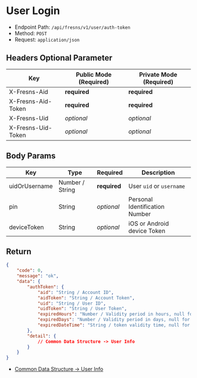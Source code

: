 # User Login

- Endpoint Path: `/api/fresns/v1/user/auth-token`
- Method: `POST`
- Request: `application/json`

## Headers Optional Parameter

| Key | Public Mode (Required) | Private Mode (Required) |
| --- | --- | --- |
| X-Fresns-Aid | **required** | **required** |
| X-Fresns-Aid-Token | **required** | **required** |
| X-Fresns-Uid | *optional* | *optional* |
| X-Fresns-Uid-Token | *optional* | *optional* |

## Body Params

| Key | Type | Required | Description |
| --- | --- | --- | --- |
| uidOrUsername | Number / String | **required** | User `uid` or `username` |
| pin | String | *optional* | Personal Identification Number |
| deviceToken | String | *optional* | iOS or Android device Token |

## Return

```json
{
    "code": 0,
    "message": "ok",
    "data": {
        "authToken": {
            "aid": "String / Account ID",
            "aidToken": "String / Account Token",
            "uid": "String / User ID",
            "uidToken": "String / User Token",
            "expiredHours": "Number / Validity period in hours, null for permanent validity",
            "expiredDays": "Number / Validity period in days, null for permanent validity",
            "expiredDateTime": "String / token validity time, null for permanent validity, format: Y-m-d H:i:s"
        },
        "detail": {
            // Common Data Structure -> User Info
        }
    }
}
```

- [Common Data Structure -> User Info](../../reference/data/user.md)
